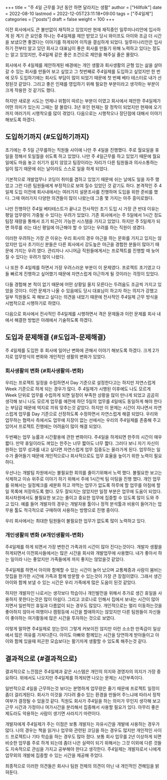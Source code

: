 +++
title = "주 4일 근무를 3년 동안 하면 달라지는 생활"
author = ["Hillfolk"]
date = 2022-08-10
lastmod = 2022-12-05T23:11:18+09:00
tags = ["주4일제"]
categories = ["posts"]
draft = false
weight = 100
+++

이전 회사에서도 큰 불만없이 재직하고 있었지만 현재 재직중인 일루미나리안에 입사하게 된 계기 큰 요인중 하나는 주4일제를 제안 받았고 당시 와이프도 아이와 조금 더 시간을 보냈으면 좋겠다는 이야기를 하게되어 이직을 결심하게 되었다. 일루미나리안은 입사하기 전부터 알고 있던 회사고 대표님이 좋은 회사를 만들기 위해 노력하고 있다는 정도는 알고 있었지만, 주4일제 같은 좋은 조건으로 제안을 해주실 줄은 몰랐다.

회사에서 주 4일제를 제안하게된 배경에는 개인 생활과 회사생활의 균형 있는 삶을 살아갈 수 있는 회사를 만들어 보고 싶었고 그 첫번째로 주4일제를 도입하고 싶었지만 한 번에 모두 도입하기에는 회사도 부담이 많이 되었기 때문에 첫 번째 베타 테스터로 내가 선정된것 같았다. 그리고 좋은 인재를 영입하기 위해 필요한 부분이라고 생각하는 부분이 크게 작용한 것 같기도 했다.

하지만 새로운 시도는 언제나 위험이 따르는 부분이 이였고 회사에서 제안한 주4일제가 어떤 의미가 있는지 그때는 잘 몰랐다. 3년 후인 현재는 잘 정착이 되었지만 현재에 오기까지 여러가지 시행착오를 많이 겪었다. 다음으로는 시행착오나 장단점에 대해서 이야기 해보도록 하겠다.


## 도입하기까지 {#도입하기까지}

초기에는 주 5일 근무를하는 직원들 사이에 나만 주 4일을 진행했다. 주로 월요일을 휴일을 정해서 토일월을 쉬도록 하고 있었다. 나만 주 4일근무를 하고 있었기 때문에 월요일에도 마음 놓고 쉬기가 쉽지 않았고 팀장이라는 자리가 다른 팀원들과 의사소통하는 일이 많기 때문에 쉬는 날이라도 스스로 일을 하게 되었다.

기본적으로 개발업무나 코딩이 취미를 겸하고 있었기 때문에 쉬는 날에도 일을 자주 했었고 그런 다른 팀원들에게 부정적으로 보여 질수 있었던 것 같기도 하다. 본격적인 주 4일제 도입 이전에 회사내에서는 여러가지 설문조사를 진행하며 도입을 위한 준비를 했다. 그때 여러가지 다양한 의견들이 많이 나왔는데 그중 몇 가지는 아주 흥미로웠다.

나만 진행하던 주4일 베타테스트가 끝나고 전사적인 초기 도입 시 가장 큰 반대 이유는 평일 업무량이 가중될 수 있다는 우려가 있었다. 기존 회사에서는 주 5일에서 1시간 정도 팀장 재량을 통해서 조기 퇴근이 가능한 시스템을 가지고 있었다. 하지만 주 5일제가 되면 하루를 쉬는 대신 평일에 야근해야 할 수 있다는 우려를 하는 직원이 생겼다.

이러한 우려하는 가장 큰 이유는 우리 회사의 경우 야근을 하는 문화를 가지고 있지는 않았지만 입사 초기이신 분들은 다른 회사에서 강도높은 야근을 경험한 분들이 많아기 때문에 가지는 우려 였다. 관리자나 시니어급 직원들에게서는 프로젝트를 진행할 때 늦어질 수 있다는 우려가 많이 나왔다.

나 또한 주 4일제를 하면서 가장 우려스러운 부분이 이 문제였다. 프로젝트 초기였고 다들 빠르게 진행하고 싶어했기 때문에 자연스럽게 야근하게 될 것이라는 걱정이 있었다.

다들 경험해 본 적이 없기 때문에 어떤 상황일 올지 모른다는 두려움도 조금씩 가지고 있었을 것이다. 이런 문제가 나올 수 있음에도 당시 대표님이 하고자 하는 의지가 강했고 일부 직원들도 꼭 해보고 싶다는 의견을 내었기 때문에 전사적인 주4일제 근무 방식을 시범적으로 시행하기로 하였다.

다음으로 회사에서 전사적인 주4일제를 시행하면서 격은 문제들과 이런 문제를 회사 내에서 해결한 방법은 아래에서 기술하도록 하겠다.


## 도입과 문제해결 {#도입과-문제해결}

주 4일제를 도입한 후 회사에 일어난 변화에 관해서 이야기 해보도록 하겠다. 크게 2가지로 업무방식의 변화와 개인적인 생활의 변화가 있었다.


### 회사생활의 변화 {#회사생활의-변화}

우리는 프로젝트 일정을 수립하면서 Day 기준으로 설정한다고는 하지만 자연스럽게 Week 기준으로 하게 되는 경우가 많다. 주 4일제가 시행된 이후에도 나도 모르게 Week 단위로 업무를 수립하게 되면 일정이 부족한 상황을 많이 만나게 되었고 곰곰히 생각해 보니 나도 모르게 업무를 예전에 하던 5일의 업무를 4일에도 동일하게 해야 한다는 부담감 때문에 억지로 끼워 맞추는것 같았다.
하지만 이 문제는 시간이 지나면서 자연스럽게 업무를 Day 기준으로 산정하도록 수정하면서 자연스럽게 해결 되었다. 우리와 업무하는 협력사 측에서도 업무에 지장이 없는 선에서는 우리의 주4일제를 존중해 주고 있어서 프로젝트 진행에는 어려움이 많이 해결 되었다.

두번째는 업무 능률과 시간활용에 관한 변화이다. 주4일을 하게되면 한주의 시간이 매우 짧다. 만약 휴일이라도 껴있는 한주는 너무 짧아도 너무 짧다. 그러다 보니 자기 자신이 원하는 업무 성과를 내고 싶다면 자연스럽게 업무 집중도는 올라가게 된다. 업무하는 일수가 줄어들기 때문에 개인적으로나 회사적으로도 업무 효율을 높이기 위한 노력이 필요하다.

우선나는 개발팀 차원에서는 불필요한 회의를 줄이기위해서 노력 했다. 불필요한 보고는 삭제하고 이슈 위주로 이야기 하기 위해서 주에 1시간씩 팀 미팅을 진행 했다. 개인 업무를 위해서는 일정체크를 세분화 하고 까먹는 업무가 없도록 하루에 할 업무를 아침에 할일 목록에 저장하도록 했다. 모두 잘되지는 않았지만 일정 부분은 업무에 도움이 되었다. 회사차원에서도 불필요한 보고는 줄이고 중요한 업무에 집중할 수 있도록 많이 도와 주고 있다. 예를 들어 개발자의 경우는 개발자용 툴이나 정적 분석툴과 비용이 들어가는 업무용 툴도 적극적으로 구매하여 사용하는 방향으로 진행 중이다.

우리 회사에서는 최대한 팀원들이 불필요한 업무가 없도록 많이 노력하고 있다.


### 개인생활의 변화 {#개인생활의-변화}

주4일제를 하게 되면서 가장 변한건 가족과의 시간이 많아 진다는것이다. 개발자 생활을 하게되면서 이전회사들에서는 많은 시간을 회사와 개발업무에 사용했다. 내가 좋아서 하는 일이라 나는 좋았지만 가족들에게 까지 좋지는 않았을것 같았다.

주4일제를 하면서 아이와 함께할 수 있는 시간이 늘어 났으며 교통체증과 사람이 붐비는 맛집을 한가한 시간에 가족과 함께 방문할 수 있는것이 가장 큰 장점이였다. 그래서 생긴 아이와 함께 보낼 수 있는 시간은 우리 가족에게 많은 도움이 된것 같았다.

하지만 개발자인 나로서는 생각보다 학습이나 개인발전을 위해서 추가로 생긴 휴일을 사용하지 못한다는것은 많이 아쉽다. 그리고 코로나로 인해서 집에서 보내는 시간이 많아 지면서 일반적인 휴일과 다름없이 되는 경우도 많았다. 개인적으로는 멀리 이동하는것을 좋아하지 않아서 여행이나 캠핑등에 시간을 할애하지는 않았지만 다른 팀원들이 자신들이 좋아하는 여가활동에 많은 시간을 투자하는 것으로 보였다.

이렇게 말하면 주4일제로 얻는것이 그렇게 커보이진 않지만 이런 소소한 만족감이 일상에서 많은 여유를 가져다준다. 아이도 아빠와 함께있는 시간을 당연하게 받아들이고 아이와 함께 있을때 피곤한 모습보다는 활기차게 생활할 수 있도록 해주는것 같다.


## 결과적으로 {#결과적으로}

결과적으로 느낀점은 주4일제과 같은 시스템은 개인의 의지와 경영자의 의지가 가장 중요하다. 위에서도 나오지만 주4일제를 하게되면 나오는 문제는 시간부족이다.

일반적으로 4일을 근무하는것 보다는 분명하게 업무량은 줄기 때문에 프로젝트 일정이 좀더 걸리게된다. 회사가 이것을 기다려 줄수 있는 환경을 만들어 주느냐에 따라서 정착여부가 결정될 수 있을것 같다.
직원도 회사가 주4일을 하는 의미가 무인지 생각해 보고 근무 시간과 가정이나 여가시간을 분리해서 집중해서 사용할 필요가 있다. 아무리 좋은 제도라도 악용하는 사람이 생기면 사라지기 마련이다.

개발자에게 주4일제가 주는 이점은 보통 개발자는 자유시간을 개발에 사용하는 경우가 많다. 나의 경우는 책을 읽거나 업무와 관련된 코딩을 하는 경우도 많지만 개인적인 사이드 프로젝트나 기타 학습을 하는 경우도 많아 졌다. 보통 회사 업무를 2년 이상하게 되면 비슷한 업무를 주로 하게 되는데 좀더 나은 실력이 되기 위해서는 그것 이외에 다른 것들도 지속적으로 관심을 가지고 공부해야 한다고 생각한다. 주4일제는 개발자로서 나에게 업무외의 개발에 집중할 수 있는 시간을 제공해 주었다.

최종적으로 이러한 의견들은 회사나 팀원 전체의 의견이 아닌 내 개인적인 견해임을 밝혀둔다.
